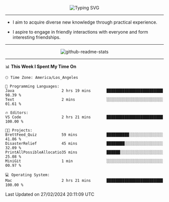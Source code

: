<p align="center">
  <img src="https://readme-typing-svg.demolab.com?font=Fira+Code&weight=500&size=32&duration=2500&pause=1600&center=true&vCenter=true&random=false&width=1024&height=64&lines=Hi+there+%F0%9F%91%8B;I'm+delighted+you+could+make+it+here+%F0%9F%8E%89;I'm+Harry%2C+a+college+student+still+finding+my+way" alt="Typing SVG" />
</p>


---


- I aim to acquire diverse new knowledge through practical experience.

- I aspire to engage in friendly interactions with everyone and form interesting friendships.


---


<p align="center">
  <img src="https://github-readme-stats.vercel.app/api?username=Harry-Jing&show_icons=true" alt="github-readme-stats"/>
</p>


---

<!--START_SECTION:waka-->
📊 **This Week I Spent My Time On** 

```text
🕑︎ Time Zone: America/Los_Angeles

💬 Programming Languages: 
Java                     2 hrs 19 mins       █████████████████████████   98.39 % 
Text                     2 mins              ░░░░░░░░░░░░░░░░░░░░░░░░░   01.61 % 

🔥 Editors: 
VS Code                  2 hrs 21 mins       █████████████████████████   100.00 % 

🐱‍💻 Projects: 
BrettFeed_Quiz           59 mins             ██████████░░░░░░░░░░░░░░░   41.86 % 
DisasterRelief           45 mins             ████████░░░░░░░░░░░░░░░░░   32.09 % 
PrintAllPossibleAllocatio35 mins             ██████░░░░░░░░░░░░░░░░░░░   25.08 % 
MiniGit                  1 min               ░░░░░░░░░░░░░░░░░░░░░░░░░   00.97 % 

💻 Operating System: 
Mac                      2 hrs 21 mins       █████████████████████████   100.00 % 
```


 Last Updated on 27/02/2024 20:11:09 UTC
<!--END_SECTION:waka-->
